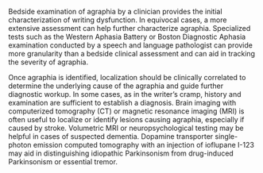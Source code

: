 Bedside examination of agraphia by a clinician provides the initial characterization of writing dysfunction. In equivocal cases, a more extensive assessment can help further characterize agraphia. Specialized tests such as the Western Aphasia Battery or Boston Diagnostic Aphasia examination conducted by a speech and language pathologist can provide more granularity than a bedside clinical assessment and can aid in tracking the severity of agraphia.

Once agraphia is identified, localization should be clinically correlated to determine the underlying cause of the agraphia and guide further diagnostic workup. In some cases, as in the writer’s cramp, history and examination are sufficient to establish a diagnosis. Brain imaging with computerized tomography (CT) or magnetic resonance imaging (MRI) is often useful to localize or identify lesions causing agraphia, especially if caused by stroke. Volumetric MRI or neuropsychological testing may be helpful in cases of suspected dementia. Dopamine transporter single-photon emission computed tomography with an injection of ioflupane I-123 may aid in distinguishing idiopathic Parkinsonism from drug-induced Parkinsonism or essential tremor.